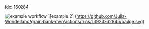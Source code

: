idx: 160284


![example workflow](https://github.com/<Julia-Wonderland>/<grain-bank-mvn>/actions/workflows/<file>/badge.svg)
1[example 2] (https://github.com/Julia-Wonderland/grain-bank-mvn/actions/runs/13923862845/badge.svg)
